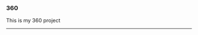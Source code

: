 ### 360

This is my 360 project

<script src="//360.vizor.io/scripts/embed.js" data-vizorurl="https://360.vizor.io/embed/v/rjr2j" ></script>

***
